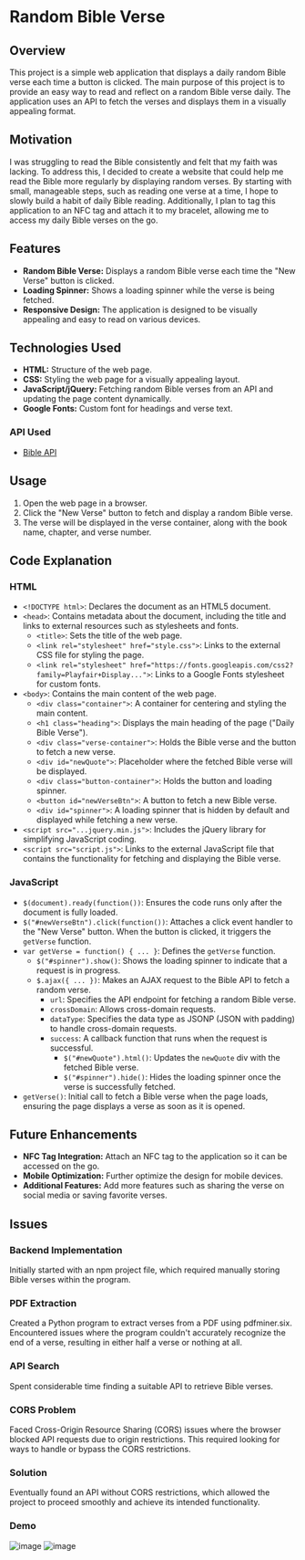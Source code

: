 # Random Bible Verse

## Overview

This project is a simple web application that displays a daily random Bible verse each time a button is clicked. The main purpose of this project is to provide an easy way to read and reflect on a random Bible verse daily. The application uses an API to fetch the verses and displays them in a visually appealing format.

## Motivation

I was struggling to read the Bible consistently and felt that my faith was lacking. To address this, I decided to create a website that could help me read the Bible more regularly by displaying random verses. By starting with small, manageable steps, such as reading one verse at a time, I hope to slowly build a habit of daily Bible reading. Additionally, I plan to tag this application to an NFC tag and attach it to my bracelet, allowing me to access my daily Bible verses on the go.

## Features

- **Random Bible Verse:** Displays a random Bible verse each time the "New Verse" button is clicked.
- **Loading Spinner:** Shows a loading spinner while the verse is being fetched.
- **Responsive Design:** The application is designed to be visually appealing and easy to read on various devices.

## Technologies Used

- **HTML:** Structure of the web page.
- **CSS:** Styling the web page for a visually appealing layout.
- **JavaScript/jQuery:** Fetching random Bible verses from an API and updating the page content dynamically.
- **Google Fonts:** Custom font for headings and verse text.

### API Used

- [Bible API](https://labs.bible.org/api/?passage=random&type=json&callback=myCallback)

## Usage

1. Open the web page in a browser.
2. Click the "New Verse" button to fetch and display a random Bible verse.
3. The verse will be displayed in the verse container, along with the book name, chapter, and verse number.

## Code Explanation

### HTML

- `<!DOCTYPE html>`: Declares the document as an HTML5 document.
- `<head>`: Contains metadata about the document, including the title and links to external resources such as stylesheets and fonts.
  - `<title>`: Sets the title of the web page.
  - `<link rel="stylesheet" href="style.css">`: Links to the external CSS file for styling the page.
  - `<link rel="stylesheet" href="https://fonts.googleapis.com/css2?family=Playfair+Display...">`: Links to a Google Fonts stylesheet for custom fonts.
- `<body>`: Contains the main content of the web page.
  - `<div class="container">`: A container for centering and styling the main content.
  - `<h1 class="heading">`: Displays the main heading of the page ("Daily Bible Verse").
  - `<div class="verse-container">`: Holds the Bible verse and the button to fetch a new verse.
  - `<div id="newQuote">`: Placeholder where the fetched Bible verse will be displayed.
  - `<div class="button-container">`: Holds the button and loading spinner.
  - `<button id="newVerseBtn">`: A button to fetch a new Bible verse.
  - `<div id="spinner">`: A loading spinner that is hidden by default and displayed while fetching a new verse.
- `<script src="...jquery.min.js">`: Includes the jQuery library for simplifying JavaScript coding.
- `<script src="script.js">`: Links to the external JavaScript file that contains the functionality for fetching and displaying the Bible verse.

### JavaScript

- `$(document).ready(function())`: Ensures the code runs only after the document is fully loaded.
- `$("#newVerseBtn").click(function())`: Attaches a click event handler to the "New Verse" button. When the button is clicked, it triggers the `getVerse` function.
- `var getVerse = function() { ... }`: Defines the `getVerse` function.
  - `$("#spinner").show()`: Shows the loading spinner to indicate that a request is in progress.
  - `$.ajax({ ... })`: Makes an AJAX request to the Bible API to fetch a random verse.
    - `url`: Specifies the API endpoint for fetching a random Bible verse.
    - `crossDomain`: Allows cross-domain requests.
    - `dataType`: Specifies the data type as JSONP (JSON with padding) to handle cross-domain requests.
    - `success`: A callback function that runs when the request is successful.
      - `$("#newQuote").html()`: Updates the `newQuote` div with the fetched Bible verse.
      - `$("#spinner").hide()`: Hides the loading spinner once the verse is successfully fetched.
- `getVerse()`: Initial call to fetch a Bible verse when the page loads, ensuring the page displays a verse as soon as it is opened.

## Future Enhancements

- **NFC Tag Integration:** Attach an NFC tag to the application so it can be accessed on the go.
- **Mobile Optimization:** Further optimize the design for mobile devices.
- **Additional Features:** Add more features such as sharing the verse on social media or saving favorite verses.

## Issues

### Backend Implementation

Initially started with an npm project file, which required manually storing Bible verses within the program.

### PDF Extraction

Created a Python program to extract verses from a PDF using pdfminer.six. Encountered issues where the program couldn't accurately recognize the end of a verse, resulting in either half a verse or nothing at all.

### API Search

Spent considerable time finding a suitable API to retrieve Bible verses.

### CORS Problem

Faced Cross-Origin Resource Sharing (CORS) issues where the browser blocked API requests due to origin restrictions. This required looking for ways to handle or bypass the CORS restrictions.

### Solution

Eventually found an API without CORS restrictions, which allowed the project to proceed smoothly and achieve its intended functionality.

### Demo
![image](https://github.com/CBJdereal/DailyBibleVerse/assets/64748236/d8b42370-534e-4a33-b6b2-7e0c59ed6480)
![image](https://github.com/CBJdereal/DailyBibleVerse/assets/64748236/b6c6fc75-f7a2-40af-999c-276a2ab915b7)


